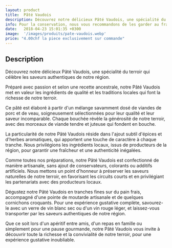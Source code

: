 ```yaml
---
layout: product
title:  Pâté Vaudois
description: Découvrez notre délicieux Pâté Vaudois, une spécialité du terroir qui célèbre les saveurs authentiques de notre région.
info: Pour la conservation, nous vous recommandons de les garder au frais à 4° max.<br/>Après ouverture, elle se conserve environ 5 à 15 jours.
date:   2018-04-23 15:01:35 +0300
image:  '/images/produits/pate-vaudois.webp'
price: "4.00chf la piece exclusivement sur commande"
---
```


## Description

Découvrez notre délicieux Pâté Vaudois, une spécialité du terroir qui célèbre les saveurs authentiques de notre région.

Préparé avec passion et selon une recette ancestrale, notre Pâté Vaudois met en valeur les ingrédients de qualité et les traditions locales qui font la richesse de notre terroir.

Ce pâté est élaboré à partir d'un mélange savamment dosé de viandes de porc et de veau, soigneusement sélectionnées pour leur qualité et leur saveur incomparable. Chaque bouchée révèle la générosité de notre terroir, avec des morceaux de viande tendre et juteuse qui fondent en bouche.

La particularité de notre Pâté Vaudois réside dans l'ajout subtil d'épices et d'herbes aromatiques, qui apportent une touche de caractère à chaque tranche. Nous privilégions les ingrédients locaux, issus de producteurs de la région, pour garantir une fraîcheur et une authenticité inégalées.

Comme toutes nos préparations, notre Pâté Vaudois est confectionné de manière artisanale, sans ajout de conservateurs, colorants ou additifs artificiels. Nous mettons un point d'honneur à préserver les saveurs naturelles de notre terroir, en favorisant les circuits courts et en privilégiant les partenariats avec des producteurs locaux.

Dégustez notre Pâté Vaudois en tranches fines sur du pain frais, accompagné d'une pointe de moutarde artisanale et de quelques cornichons croquants. Pour une expérience gustative complète, savourez-le avec un verre de vin blanc sec ou d'un vin rouge léger, et laissez-vous transporter par les saveurs authentiques de notre région.

Que ce soit lors d'un apéritif entre amis, d'un repas en famille ou simplement pour une pause gourmande, notre Pâté Vaudois vous invite à découvrir toute la richesse et la convivialité de notre terroir, pour une expérience gustative inoubliable.